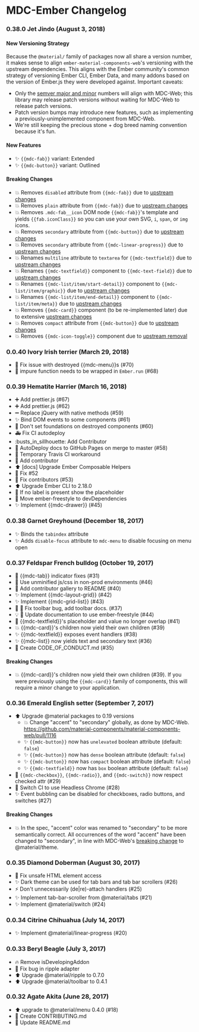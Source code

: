 # MDC-Ember Changelog

### 0.38.0 Jet Jindo (August 3, 2018)

#### New Versioning Strategy

Because the `@material/` family of packages now all share a version number, it
makes sense to align `ember-material-components-web`'s versioning with the
upstream dependencies. This aligns with the Ember community's common strategy
of versioning Ember CLI, Ember Data, and many addons based on the version of
Ember.js they were developed against. Important caveats:

- Only the [semver major and minor](https://semver.org/) numbers will align
  with MDC-Web; this library may release patch versions without waiting
  for MDC-Web to release patch versions.
- Patch version bumps may introduce new features, such as implementing a
  previously-unimplemented component from MDC-Web.
- We're still keeping the precious stone + dog breed naming convention
  because it's fun.

#### New Features

- :sparkles: `{{mdc-fab}}` variant: Extended
- :sparkles: `{{mdc-button}}` variant: Outlined

#### Breaking Changes

- :boom: Removes `disabled` attribute from `{{mdc-fab}}` due to [upstream changes](https://github.com/material-components/material-components-web/pull/1198)
- :boom: Removes `plain` attribute from `{{mdc-fab}}` due to [upstream changes](https://github.com/material-components/material-components-web/pull/12490)
- :boom: Removes `.mdc-fab__icon` DOM node `{{mdc-fab}}`'s template and yields `{{fab.iconClass}}` so you can use your own SVG, `i`, `span`, or `img` icons.
- :boom: Removes `secondary` attribute from `{{mdc-button}}` due to [upstream changes](https://github.com/material-components/material-components-web/pull/1270)
- :boom: Removes `secondary` attribute from `{{mdc-linear-progress}}` due to [upstream changes](https://github.com/material-components/material-components-web/issues/1541)
- :boom: Renames `multiline` attribute to `textarea` for `{{mdc-textfield}}` due to [upstream changes](https://github.com/material-components/material-components-web/pull/998)
- :boom: Renames `{{mdc-textfield}}` component to `{{mdc-text-field}}` due to [upstream changes](https://github.com/material-components/material-components-web/issues/1485)
- :boom: Renames `{{mdc-list/item/start-detail}}` component to `{{mdc-list/item/graphic}}` due to [upstream changes]()
- :boom: Renames `{{mdc-list/item/end-detail}}` component to `{{mdc-list/item/meta}}` due to [upstream changes]()
- :boom: Removes `{{mdc-card}}` component (to be re-implemented later) due to extensive [upstream changes](https://github.com/material-components/material-components-web/pull/2025)
- :boom: Removes `compact` attribute from `{{mdc-button}}` due to [upstream changes](https://github.com/material-components/material-components-web/pull/2361)
- :boom: Removes `{{mdc-icon-toggle}}` component due to [upstream removal](https://github.com/material-components/material-components-web/pull/2766)

### 0.0.40 Ivory Irish terrier (March 29, 2018)
- :bug: Fix issue with destroyed {{mdc-menu}}s (#70)
- :bug: impure function needs to be wrapped in `Ember.run` (#68)

### 0.0.39 Hematite Harrier (March 16, 2018)

- :heavy_plus_sign: Add prettier.js (#67)
- :heavy_plus_sign: Add prettier.js (#62)
- :heavy_minus_sign: Replace jQuery with native methods (#59)
- :sparkles: Bind DOM events to some components (#61)
- :bug: Don't set foundations on destroyed components (#60)
- :ambulance: Fix CI autodeploy
- :busts_in_sillhouette: Add Contributor
- :rocket: AutoDeploy docs to GitHub Pages on merge to master (#58)
- :green_heart: Temporary Travis CI workaround
- :busts_in_silhouette: Add contributor
- :arrow_up: [docs] Upgrade Ember Composable Helpers
- :bug: Fix #52
- :memo: Fix contributors (#53)
- :arrow_up: Upgrade Ember CLI to 2.18.0
- :bug: If no label is present show the placeholder
- :bug: Move ember-freestyle to devDependencies
- :sparkles: Implement {{mdc-drawer}}  (#45)

### 0.0.38 Garnet Greyhound (December 18, 2017)

- :sparkles: Binds the `tabindex` attribute
- :sparkles: Adds `disable-focus` attribute to `mdc-menu` to disable focusing on menu open

### 0.0.37 Feldspar French bulldog (October 19, 2017)

- :bug: {{mdc-tab}} indicator fixes (#31)
- :wrench: Use unminified js/css in non-prod environments (#46)
- :memo: Add contributor gallery to README (#40)
- :sparkles: Implement {{mdc-layout-grid}} (#42)
- :sparkles: Implement {{mdc-grid-list}} (#43)
- :bug: :memo: Fix toolbar bug, add toolbar docs. (#37)
- :bulb: :memo: Update documentation to use ember-freestyle (#44)
- :bug: {{mdc-textfield}}'s placeholder and value no longer overlap (#41)
- :boom: {{mdc-card}}'s children now yield their own children (#39)
- :sparkles: {{mdc-textfield}} exposes event handlers (#38)
- :sparkles: {{mdc-list}} now yields text and secondary text (#36)
- :memo: Create CODE_OF_CONDUCT.md (#35)

#### Breaking Changes

- :boom: {{mdc-card}}'s children now yield their own children (#39).
  If you were previously using the `{{mdc-card}}` family of components,
  this will require a minor change to your application.


### 0.0.36 Emerald English setter (September 7, 2017)

- :arrow_up: Upgrade @material packages to 0.19 versions
    - :boom: Change "accent" to "secondary" globally, as done by MDC-Web.
      https://github.com/material-components/material-components-web/pull/1116
    - :sparkles: `{{mdc-button}}` now has `unelevated` boolean attribute (default: `false`)
    - :sparkles: `{{mdc-button}}` now has `dense` boolean attribute (default: `false`)
    - :sparkles: `{{mdc-button}}` now has `compact` boolean attribute (default: `false`)
    - :sparkles: `{{mdc-textfield}}` now has `box` boolean attribute (default: `false`)
- :bug: `{{mdc-checkbox}}`, `{{mdc-radio}}`, and `{{mdc-switch}}` now respect checked attr (#29)
- :green_heart: Switch CI to use Headless Chrome (#28)
- :sparkles: Event bubbling can be disabled for checkboxes, radio buttons, and switches (#27)

#### Breaking Changes
- :boom: In the spec, "accent" color was renamed to "secondary" to be more
  semantically correct. All occurrences of the word "accent" have been
  changed to "secondary", in line with MDC-Web's [breaking
  change](https://github.com/material-components/material-components-web/pull/1116)
  to @material/theme.

### 0.0.35 Diamond Doberman (August 30, 2017)

- :bug: Fix unsafe HTML element access
- :sparkles: Dark theme can be used for tab bars and tab bar scrollers (#26)
- :zap: Don't unnecessarily (de|re)-attach handlers (#25)
- :sparkles: Implement tab-bar-scroller from @material/tabs (#21)
- :sparkles: Implement @material/switch (#24)

### 0.0.34 Citrine Chihuahua (July 14, 2017)

- :sparkles: Implement @material/linear-progress (#20)

### 0.0.33 Beryl Beagle (July 3, 2017)

- :fire: Remove isDevelopingAddon
- :bug: Fix bug in ripple adapter
- :arrow_up: Upgrade @material/ripple to 0.7.0
- :arrow_up: Upgrade @material/toolbar to 0.4.1

### 0.0.32 Agate Akita (June 28, 2017)

- :arrow_up: upgrade to @material/menu 0.4.0 (#18)
- :memo: Create CONTRIBUTING.md
- :memo: Update README.md

